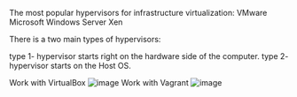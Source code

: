 The most popular hypervisors for infrastructure virtualization:
VMware
Microsoft Windows Server
Xen

There is a two main types of hypervisors:

type 1- hypervisor starts right on the hardware side of the computer.
type 2- hypervisor starts on the Host OS.

Work with VirtualBox
![image](https://user-images.githubusercontent.com/46942305/141194134-fefe4865-480b-402b-937a-a673696e5dab.png)
Work with Vagrant
![image](https://user-images.githubusercontent.com/46942305/141194021-83194d0f-64c2-4265-90af-2299b926343d.png)
